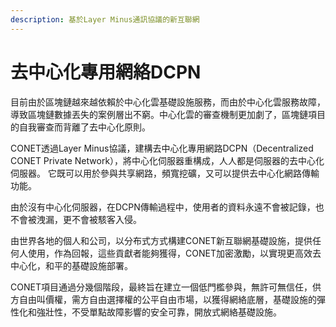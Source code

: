 ```yaml
---
description: 基於Layer Minus通訊協議的新互聯網
---
```


# 去中心化專用網絡DCPN

目前由於區塊鏈越來越依賴於中心化雲基礎設施服務，而由於中心化雲服務故障，導致區塊鏈數據丟失的案例層出不窮。中心化雲的審查機制更加劇了，區塊鏈項目的自我審查而背離了去中心化原則。

CONET透過Layer Minus協議，建構去中心化專用網路DCPN（Decentralized CONET Private Network），將中心化伺服器重構成，人人都是伺服器的去中心化伺服器。 它既可以用於參與共享網路，頻寬挖礦，又可以提供去中心化網路傳輸功能。&#x20;

由於沒有中心化伺服器，在DCPN傳輸過程中，使用者的資料永遠不會被記錄，也不會被洩漏，更不會被駭客入侵。

由世界各地的個人和公司，以分布式方式構建CONET新互聯網基礎設施，提供任何人使用，作為回報，這些貢獻者能夠獲得，CONET加密激勵，以實現更高效去中心化，和平的基礎設施部署。

CONET項目通過分幾個階段，最終旨在建立一個低門檻參與，無許可無信任，供方自由叫價權，需方自由選擇權的公平自由市場，以獲得網絡底層，基礎設施的彈性化和強壯性，不受單點故障影響的安全可靠，開放式網絡基礎設施。
